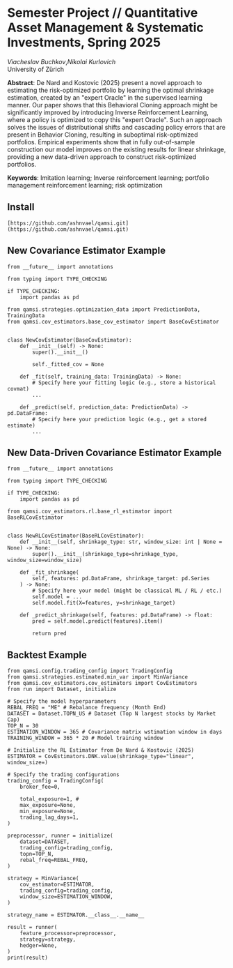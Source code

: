 # Semester Project // Quantitative Asset Management & Systematic Investments, Spring 2025
_Viacheslav Buchkov_,_Nikolai Kurlovich_\
University of Zürich

**Abstract**: De Nard and Kostovic (2025) present a novel approach to estimating the risk-optimized portfolio by learning the optimal shrinkage estimation, created by an "expert Oracle" in the supervised learning manner. Our paper shows that this Behavioral Cloning approach might be significantly improved by introducing Inverse Reinforcement Learning, where a policy is optimized to copy this "expert Oracle". Such an approach solves the issues of distributional shifts and cascading policy errors that are present in Behavior Cloning, resulting in suboptimal risk-optimized portfolios. Empirical experiments show that in fully out-of-sample construction our model improves on the existing results for linear shrinkage, providing a new data-driven approach to construct risk-optimized portfolios.

**Keywords**: Imitation learning; Inverse reinforcement learning; portfolio management reinforcement learning; risk optimization

## Install

```
[https://github.com/ashnvael/qamsi.git](https://github.com/ashnvael/qamsi.git)
```

## New Covariance Estimator Example

```
from __future__ import annotations

from typing import TYPE_CHECKING

if TYPE_CHECKING:
    import pandas as pd

from qamsi.strategies.optimization_data import PredictionData, TrainingData
from qamsi.cov_estimators.base_cov_estimator import BaseCovEstimator


class NewCovEstimator(BaseCovEstimator):
    def __init__(self) -> None:
        super().__init__()

        self._fitted_cov = None

    def _fit(self, training_data: TrainingData) -> None:
        # Specify here your fitting logic (e.g., store a historical covmat)
        ...

    def _predict(self, prediction_data: PredictionData) -> pd.DataFrame:
        # Specify here your prediction logic (e.g., get a stored estimate)
        ...
```

## New Data-Driven Covariance Estimator Example

```
from __future__ import annotations

from typing import TYPE_CHECKING

if TYPE_CHECKING:
    import pandas as pd

from qamsi.cov_estimators.rl.base_rl_estimator import BaseRLCovEstimator


class NewRLCovEstimator(BaseRLCovEstimator):
    def __init__(self, shrinkage_type: str, window_size: int | None = None) -> None:
        super().__init__(shrinkage_type=shrinkage_type, window_size=window_size)

    def _fit_shrinkage(
        self, features: pd.DataFrame, shrinkage_target: pd.Series
    ) -> None:
        # Specify here your model (might be classical ML / RL / etc.)
        self.model = ...
        self.model.fit(X=features, y=shrinkage_target)

    def _predict_shrinkage(self, features: pd.DataFrame) -> float:
        pred = self.model.predict(features).item()

        return pred
```

## Backtest Example

```
from qamsi.config.trading_config import TradingConfig
from qamsi.strategies.estimated.min_var import MinVariance
from qamsi.cov_estimators.cov_estimators import CovEstimators
from run import Dataset, initialize

# Specify the model hyperparameters
REBAL_FREQ = "ME" # Rebalance frequency (Month End)
DATASET = Dataset.TOPN_US # Dataset (Top N largest stocks by Market Cap)
TOP_N = 30
ESTIMATION_WINDOW = 365 # Covariance matrix wstimation window in days
TRAINING_WINDOW = 365 * 20 # Model training window

# Initialize the RL Estimator from De Nard & Kostovic (2025)
ESTIMATOR = CovEstimators.DNK.value(shrinkage_type="linear", window_size=)

# Specify the trading configurations
trading_config = TradingConfig(
    broker_fee=0,

    total_exposure=1, # 
    max_exposure=None,
    min_exposure=None,
    trading_lag_days=1,
)

preprocessor, runner = initialize(
    dataset=DATASET,
    trading_config=trading_config,
    topn=TOP_N,
    rebal_freq=REBAL_FREQ,
)

strategy = MinVariance(
    cov_estimator=ESTIMATOR,
    trading_config=trading_config,
    window_size=ESTIMATION_WINDOW,
)

strategy_name = ESTIMATOR.__class__.__name__

result = runner(
    feature_processor=preprocessor,
    strategy=strategy,
    hedger=None,
)
print(result)
```
